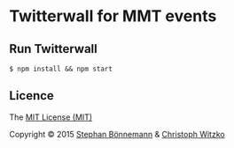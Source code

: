 # Twitterwall for MMT events

## Run Twitterwall

    $ npm install && npm start

## Licence

The [MIT License (MIT)](http://opensource.org/licenses/MIT)

Copyright © 2015 [Stephan Bönnemann](https://twitter.com/boennemann) & [Christoph Witzko](https://twitter.com/christophwitzko)

